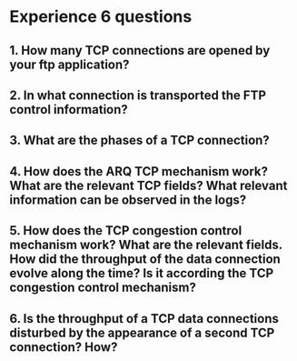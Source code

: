 # Experience 6 questions

## 1. How many TCP connections are opened by your ftp application?


## 2. In what connection is transported the FTP control information?


## 3. What are the phases of a TCP connection?


## 4. How does the ARQ TCP mechanism work? What are the relevant TCP fields? What relevant information can be observed in the logs?


## 5. How does the TCP congestion control mechanism work? What are the relevant fields. How did the throughput of the data connection evolve along the time? Is it according the TCP congestion control mechanism?


## 6. Is the throughput of a TCP data connections disturbed by the appearance of a second TCP connection? How?